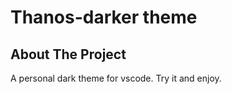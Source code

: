 <!-- PROJECT SHIELDS -->

# Thanos-darker theme

## About The Project

A personal dark theme for vscode. Try it and enjoy.
